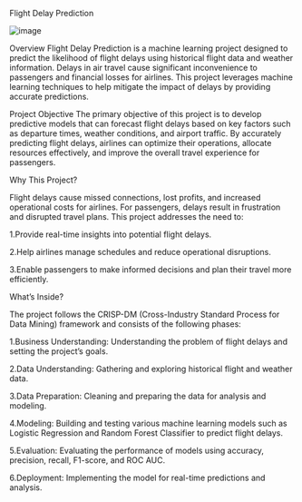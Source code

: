 Flight Delay Prediction


![image](https://github.com/user-attachments/assets/14470876-6bfd-4fa0-9c3a-edc1dcb293d4)


Overview
Flight Delay Prediction is a machine learning project designed to predict the likelihood of flight delays using historical flight data and weather information. Delays in air travel cause significant inconvenience to passengers and financial losses for airlines. This project leverages machine learning techniques to help mitigate the impact of delays by providing accurate predictions.

Project Objective
The primary objective of this project is to develop predictive models that can forecast flight delays based on key factors such as departure times, weather conditions, and airport traffic. By accurately predicting flight delays, airlines can optimize their operations, allocate resources effectively, and improve the overall travel experience for passengers.

Why This Project?

Flight delays cause missed connections, lost profits, and increased operational costs for airlines. For passengers, delays result in frustration and disrupted travel plans. This project addresses the need to:

1.Provide real-time insights into potential flight delays.

2.Help airlines manage schedules and reduce operational disruptions.

3.Enable passengers to make informed decisions and plan their travel more efficiently.

What’s Inside?

The project follows the CRISP-DM (Cross-Industry Standard Process for Data Mining) framework and consists of the following phases:

1.Business Understanding: Understanding the problem of flight delays and setting the project’s goals.

2.Data Understanding: Gathering and exploring historical flight and weather data.

3.Data Preparation: Cleaning and preparing the data for analysis and modeling.

4.Modeling: Building and testing various machine learning models such as Logistic Regression and Random Forest Classifier to predict flight delays.

5.Evaluation: Evaluating the performance of models using accuracy, precision, recall, F1-score, and ROC AUC.

6.Deployment: Implementing the model for real-time predictions and analysis.
